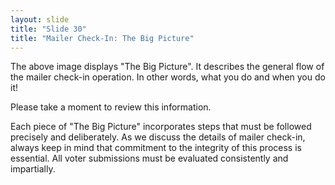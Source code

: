 ```yaml
---
layout: slide
title: "Slide 30"
title: "Mailer Check-In: The Big Picture"
---
```


The above image displays "The Big Picture". It describes the general flow of the mailer check-in operation. In other words, what you do and when you do it!

Please take a moment to review this information.

Each piece of "The Big Picture" incorporates steps that must be followed precisely and deliberately. As we discuss the details of mailer check-in, always keep in mind that commitment to the integrity of this process is essential. All voter submissions must be evaluated consistently and impartially.
